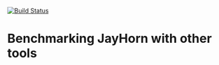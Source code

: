 
[![Build Status](https://travis-ci.org/jayhorn/benchmarks.svg?branch=master)](https://travis-ci.org/jayhorn/benchmarks)

# Benchmarking JayHorn with other tools
